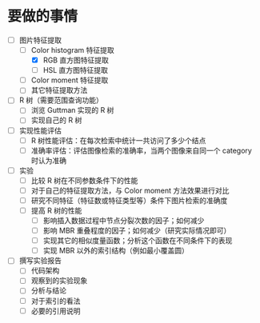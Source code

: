 # 要做的事情

- [ ] 图片特征提取
    - [ ] Color histogram 特征提取
        - [x] RGB 直方图特征提取
        - [ ] HSL 直方图特征提取
    - [ ] Color moment 特征提取
    - [ ] 其它特征提取方法
- [ ] R 树（需要范围查询功能）
    - [ ] 浏览 Guttman 实现的 R 树
    - [ ] 实现自己的 R 树
- [ ] 实现性能评估
    - [ ] R 树性能评估：在每次检索中统计一共访问了多少个结点
    - [ ] 准确率评估：评估图像检索的准确率，当两个图像来自同一个 category 时认为准确
- [ ] 实验
    - [ ] 比较 R 树在不同参数条件下的性能
    - [ ] 对于自己的特征提取方法，与 Color moment 方法效果进行对比
    - [ ] 研究不同特征（特征数或特征类型等）条件下图片检索的准确度
    - [ ] 提高 R 树的性能
        - [ ] 影响插入数据过程中节点分裂次数的因子；如何减少
        - [ ] 影响 MBR 重叠程度的因子；如何减少（研究实际情况即可）
        - [ ] 实现其它的相似度量函数；分析这个函数在不同条件下的表现
        - [ ] 实现 MBR 以外的索引结构（例如最小覆盖圆）
- [ ] 撰写实验报告
    - [ ] 代码架构
    - [ ] 观察到的实验现象
    - [ ] 分析与结论
    - [ ] 对于索引的看法
    - [ ] 必要的引用说明